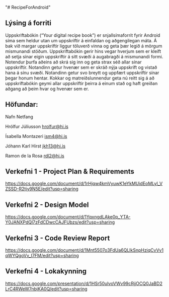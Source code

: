 "# RecipeForAndroid"

## Lýsing á forriti

Uppskriftabókin (“Your digital recipe book”) er snjallsímaforrit fyrir Android síma sem heldur
utan um uppskriftir á einfaldan og aðgengilegan máta. Á bak við margar uppskriftir liggur
töluverð vinna og geta þær legið á mörgum mismunandi stöðum. Uppskriftabókin gerir hins
vegar hverjum sem er kleift að setja sínar eigin uppskriftir á sitt svæði á augabragði á
mismunandi formi. Notendur þurfa aðeins að skrá sig inn og geta strax séð allar sínar
uppskriftir. Notandinn getur hvenær sem er skráð nýja uppskrift og vistað hana á sínu svæði.
Notandinn getur svo breytt og uppfært uppskriftir sínar þegar honum hentar. Kokkar og
matreiðslunnendur geta nú reitt sig á að uppskriftabókin geymi allar uppskriftir
þeirra á einum stað og haft greiðan aðgang að þeim hvar og hvenær sem er.



## Höfundar:

Nafn                            Netfang

Hrólfur Júlíusson               hrolfur@hi.is

Ísabella Montazeri              ism4@hi.is

Jóhann Karl Hirst               jkh13@hi.is

Ramon de la Rosa                rdl2@hi.is

## Verkefni 1 - Project Plan & Requirements

https://docs.google.com/document/d/1rHjqw4kmVyuwK1eYkMUidEoMLyI_VZSSD-R2tjy9N5E/edit?usp=sharing

## Verkefni 2 - Design Model

https://docs.google.com/document/d/1YqxngdLAke0p_YTA-Y0JANXPdQl7zFdCDwcCAJFUbzs/edit?usp=sharing

## Verkefni 3 - Code Review Report

https://docs.google.com/document/d/1Mnt5507o3FdUa6QLlkSnpHziqCvVv1qWYQgoVv_I7FM/edit?usp=sharing

## Verkefni 4 - Lokakynning

https://docs.google.com/presentation/d/1HSr50ulvoVWv99cRjjOCQ0JaBD2LrC4RWeW7nbjKA0Q/edit?usp=sharing
